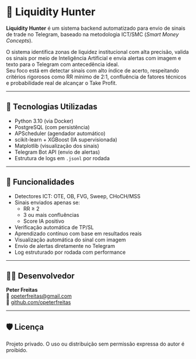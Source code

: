 # 🧠 Liquidity Hunter

**Liquidity Hunter** é um sistema backend automatizado para envio de sinais de trade no Telegram, baseado na metodologia ICT/SMC (*Smart Money Concepts*).

O sistema identifica zonas de liquidez institucional com alta precisão, valida os sinais por meio de Inteligência Artificial e envia alertas com imagem e texto para o Telegram com antecedência ideal.  
Seu foco está em detectar sinais com alto índice de acerto, respeitando critérios rigorosos como RR mínimo de 2:1, confluência de fatores técnicos e probabilidade real de alcançar o Take Profit.

---

## 🚀 Tecnologias Utilizadas

- Python 3.10 (via Docker)
- PostgreSQL (com persistência)
- APScheduler (agendador automático)
- scikit-learn + XGBoost (IA supervisionada)
- Matplotlib (visualização dos sinais)
- Telegram Bot API (envio de alertas)
- Estrutura de logs em `.jsonl` por rodada

---

## 🧠 Funcionalidades

- Detectores ICT: OTE, OB, FVG, Sweep, CHoCH/MSS
- Sinais enviados apenas se:
  - RR ≥ 2
  - 3 ou mais confluências
  - Score IA positivo
- Verificação automática de TP/SL
- Aprendizado contínuo com base em resultados reais
- Visualização automática do sinal com imagem
- Envio de alertas diretamente no Telegram
- Log estruturado por rodada com performance

---

## 👨‍💻 Desenvolvedor

**Peter Freitas**  
📧 opeterfreitas@gmail.com  
🔗 [github.com/opeterfreitas](https://github.com/opeterfreitas)

---

## 🛡️ Licença

Projeto privado. O uso ou distribuição sem permissão expressa do autor é proibido.
